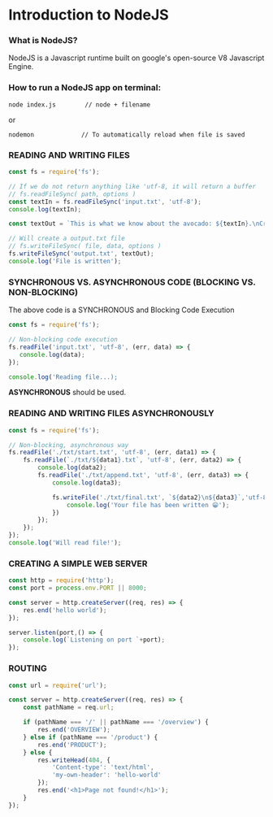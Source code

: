 # Introduction to NodeJS

### What is NodeJS?
NodeJS is a Javascript runtime built on google's open-source V8 Javascript Engine.

### How to run a NodeJS app on terminal:
```
node index.js        // node + filename
```
or
```
nodemon             // To automatically reload when file is saved
```

### READING AND WRITING FILES
```javascript
const fs = require('fs');

// If we do not return anything like 'utf-8, it will return a buffer
// fs.readFileSync( path, options )
const textIn = fs.readFileSync('input.txt', 'utf-8');
console.log(textIn);
```

```javascript
const textOut = `This is what we know about the avocado: ${textIn}.\nCreated on${Date.now()}`;

// Will create a output.txt file
// fs.writeFileSync( file, data, options )
fs.writeFileSync('output.txt', textOut);
console.log('File is written');
```

### SYNCHRONOUS VS. ASYNCHRONOUS CODE (BLOCKING VS. NON-BLOCKING)
The above code is a SYNCHRONOUS and Blocking Code Execution

```javascript
const fs = require('fs');

// Non-blocking code execution
fs.readFile('input.txt', 'utf-8', (err, data) => {
   console.log(data);
});

console.log('Reading file...);

```
**ASYNCHRONOUS** should be used.

### READING AND WRITING FILES ASYNCHRONOUSLY
```javascript
const fs = require('fs');

// Non-blocking, asynchronous way
fs.readFile('./txt/start.txt', 'utf-8', (err, data1) => {
    fs.readFile(`./txt/${data1}.txt`, 'utf-8', (err, data2) => {
        console.log(data2);
        fs.readFile('./txt/append.txt', 'utf-8', (err, data3) => {
            console.log(data3);

            fs.writeFile('./txt/final.txt', `${data2}\n${data3}`,'utf-8', err => {
                console.log('Your file has been written 😁');
            })
        });
    });
});
console.log('Will read file!');
```

### CREATING A SIMPLE WEB SERVER
```javascript
const http = require('http');
const port = process.env.PORT || 8000;

const server = http.createServer((req, res) => {
    res.end('hello world');
});

server.listen(port,() => {
    console.log(`Listening on port `+port);
});
```

### ROUTING
```javascript
const url = require('url');

const server = http.createServer((req, res) => {
    const pathName = req.url;

    if (pathName === '/' || pathName === '/overview') {
        res.end('OVERVIEW');
    } else if (pathName === '/product') {
        res.end('PRODUCT');
    } else {
        res.writeHead(404, {
            'Content-type': 'text/html',
            'my-own-header': 'hello-world'
        });
        res.end('<h1>Page not found!</h1>');
    }
});
```